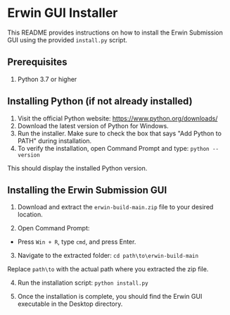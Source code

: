 # Erwin GUI Installer

This README provides instructions on how to install the Erwin Submission GUI using the provided `install.py` script.

## Prerequisites

1. Python 3.7 or higher

## Installing Python (if not already installed)

1. Visit the official Python website: https://www.python.org/downloads/
2. Download the latest version of Python for Windows.
3. Run the installer. Make sure to check the box that says "Add Python to PATH" during installation.
4. To verify the installation, open Command Prompt and type:
`python --version`

This should display the installed Python version.

## Installing the Erwin Submission GUI

1. Download and extract the `erwin-build-main.zip` file to your desired location.

2. Open Command Prompt:
- Press `Win + R`, type `cmd`, and press Enter.

3. Navigate to the extracted folder:
`cd path\to\erwin-build-main`

Replace `path\to` with the actual path where you extracted the zip file.

4. Run the installation script:
`python install.py`

5. Once the installation is complete, you should find the Erwin GUI executable in the Desktop directory.
